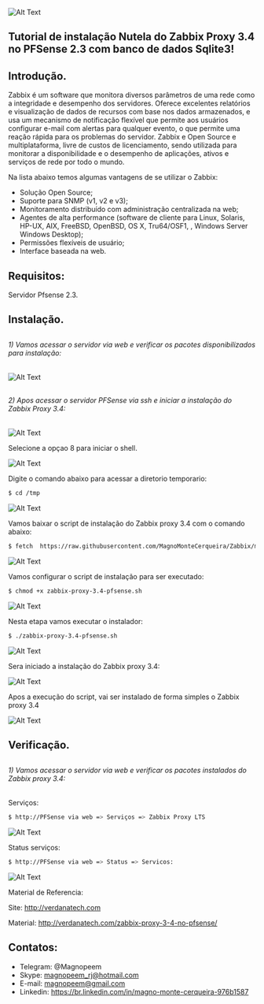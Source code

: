 
![Alt Text](https://github.com/MagnoMonteCerqueira/Zabbix/blob/master/Zabbix_3.4/src/img/PFsense/zabbix-3.4-pfsense.png)

##                                      Tutorial de instalação Nutela do Zabbix Proxy 3.4 no PFSense 2.3 com banco de dados Sqlite3!


## Introdução.

Zabbix é um software que monitora diversos parâmetros de uma rede como a integridade e desempenho dos servidores. Oferece excelentes relatórios e visualização de dados de recursos com base nos dados armazenados, e usa um mecanismo de notificação flexível que permite aos usuários configurar e-mail com alertas para qualquer evento, o que permite uma reação rápida para os problemas do servidor.
Zabbix e Open Source e multiplataforma, livre de custos de licenciamento, sendo utilizada para monitorar a disponibilidade e o desempenho de aplicações, ativos e serviços de rede por todo o mundo.

Na lista abaixo temos algumas vantagens de se utilizar o Zabbix:

* Solução Open Source;
* Suporte para SNMP (v1, v2 e v3);
* Monitoramento distribuído com administração centralizada na web;
* Agentes de alta performance (software de cliente para Linux, Solaris, HP-UX, AIX, FreeBSD, OpenBSD, OS X, Tru64/OSF1, , Windows Server Windows Desktop);
* Permissões flexíveis de usuário;
* Interface baseada na web.


## Requisitos:

Servidor Pfsense 2.3.

## Instalação.

##
###### 1)  Vamos acessar o servidor via web e verificar os pacotes disponibilizados para instalação:

![Alt Text](https://github.com/MagnoMonteCerqueira/Zabbix/blob/master/Zabbix_3.4/src/img/PFsense/zabbix-proxy-3.4-pfsense-01.PNG)

##
###### 2)  Apos acessar o servidor PFSense via ssh e iniciar a instalação do Zabbix Proxy 3.4:

![Alt Text](https://github.com/MagnoMonteCerqueira/Zabbix/blob/master/Zabbix_3.4/src/img/PFsense/zabbix-proxy-3.4-pfsense-02.PNG)


Selecione a opçao 8 para iniciar o shell.

![Alt Text](https://github.com/MagnoMonteCerqueira/Zabbix/blob/master/Zabbix_3.4/src/img/PFsense/zabbix-proxy-3.4-pfsense-03.PNG)


Digite o comando abaixo para acessar a diretorio temporario:

```sh
$ cd /tmp
```
![Alt Text](https://github.com/MagnoMonteCerqueira/Zabbix/blob/master/Zabbix_3.4/src/img/PFsense/zabbix-proxy-3.4-pfsense-04.PNG)

Vamos baixar o script de instalação do Zabbix proxy 3.4 com o comando abaixo:
```sh
$ fetch  https://raw.githubusercontent.com/MagnoMonteCerqueira/Zabbix/master/Dicas_e_Truques/Zabbix_Proxy/Instalacao_3.4/FreeBSD/Arquivos/zabbix-proxy-3.4-pfsense.sh
```
![Alt Text](https://github.com/MagnoMonteCerqueira/Zabbix/blob/master/Zabbix_3.4/src/img/PFsense/zabbix-proxy-3.4-pfsense-05.PNG)

Vamos configurar o script de instalação para ser executado:
```sh
$ chmod +x zabbix-proxy-3.4-pfsense.sh
```
![Alt Text](https://github.com/MagnoMonteCerqueira/Zabbix/blob/master/Zabbix_3.4/src/img/PFsense/zabbix-proxy-3.4-pfsense-06.PNG)


Nesta etapa vamos executar o instalador:
```sh
$ ./zabbix-proxy-3.4-pfsense.sh
```
![Alt Text](https://github.com/MagnoMonteCerqueira/Zabbix/blob/master/Zabbix_3.4/src/img/PFsense/zabbix-proxy-3.4-pfsense-07.PNG)


Sera iniciado a instalação do Zabbix proxy 3.4:

![Alt Text](https://github.com/MagnoMonteCerqueira/Zabbix/blob/master/Zabbix_3.4/src/img/PFsense/zabbix-proxy-3.4-pfsense-08.PNG)


Apos a execução do script, vai ser instalado de forma simples o Zabbix proxy 3.4 

![Alt Text](https://github.com/MagnoMonteCerqueira/Zabbix/blob/master/Zabbix_3.4/src/img/PFsense/zabbix-proxy-3.4-pfsense-09.PNG)



## Verificação.

##
###### 1)  Vamos acessar o servidor via web e verificar os pacotes instalados do Zabbix proxy 3.4:

Serviços:

```sh
$ http://PFSense via web => Serviços => Zabbix Proxy LTS
```

![Alt Text](https://github.com/MagnoMonteCerqueira/Zabbix/blob/master/Zabbix_3.4/src/img/PFsense/zabbix-proxy-3.4-pfsense-10.PNG)

Status serviços:

```sh
$ http://PFSense via web => Status => Servicos:
```

![Alt Text](https://github.com/MagnoMonteCerqueira/Zabbix/blob/master/Zabbix_3.4/src/img/PFsense/zabbix-proxy-3.4-pfsense-11.PNG)



Material de Referencia:

Site: http://verdanatech.com

Material: http://verdanatech.com/zabbix-proxy-3-4-no-pfsense/

##

## Contatos:


* Telegram: @Magnopeem
* Skype: magnopeem_rj@hotmail.com
* E-mail: magnopeem@gmail.com
* Linkedin: https://br.linkedin.com/in/magno-monte-cerqueira-976b1587

